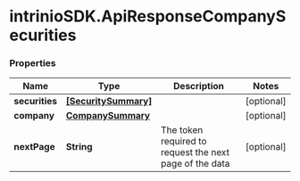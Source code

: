 # intrinioSDK.ApiResponseCompanySecurities

### Properties
Name | Type | Description | Notes
------------ | ------------- | ------------- | -------------
**securities** | [**[SecuritySummary]**](SecuritySummary.md) |  | [optional] 
**company** | [**CompanySummary**](CompanySummary.md) |  | [optional] 
**nextPage** | **String** | The token required to request the next page of the data | [optional] 


